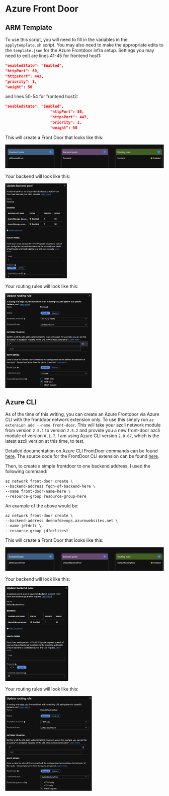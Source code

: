 # Azure Front Door

## ARM Template

To use this script, you will need to fill in the variables in the `applytemplate.sh` script. You may also need to make the appropriate edits to the `template.json` for the Azure Frontdoor infra setup. Settings you may need to edit are lines 41-45 for frontend host1:

```json
"enabledState": "Enabled",
"httpPort": 80,
"httpsPort": 443,
"priority": 1,
"weight": 50
```
and lines 50-54 for frontend host2:

```json
"enabledState": "Enabled",
                    "httpPort": 80,
                    "httpsPort": 443,
                    "priority": 1,
                    "weight": 50
```

This will create a Front Door that looks like this:

<img src="images/template/designer.png">
<!-- ![Front_Door Designer](images/template/designer.png) -->

Your backend will look like this:

<img src="images/template/backend.png" height="300">
<!-- ![backend](images/template/backend.png) -->

Your routing rules will look like this:

<img src="images/template/routingrules.png" height="300">
<!-- ![routing-rules](images/template/routingrules.png) -->

## Azure CLI

As of the time of this writing, you can create an Azure Frontdoor via Azure CLI with the frontdoor network extension only. To use this simply run `az extension add --name front-door`. This will take your azcli network module from version `2.5.1` to version `2.5.2` and provide you a new front-door azcli module of version `0.1.7`. I am using Azure CLI version `2.0.67`, which is the latest azcli version at this time, to test.

Detailed documentation on Azure CLI FrontDoor commands can be found [here](https://docs.microsoft.com/en-us/cli/azure/ext/front-door/network/front-door?view=azure-cli-latest). The source code for the FrontDoor CLI extension can be found [here](https://github.com/Azure/azure-cli-extensions/tree/master/src/front-door).

Then, to create a simple frontdoor to one backend address, I used the following command:

```
az network front-door create \
--backend-address fqdn-of-backend-here \
--name front-door-name-here \
--resource-group resource-group-here
```

An example of the above would be:
```
az network front-door create \
--backend-address deenofdevops.azurewebsites.net \
--name jdfdcli \
--resource-group jdfdclitest
```

This will create a Front Door that looks like this:

![Front_Door Designer](images/cli/designer.png)

Your backend will look like this:

<img src="images/cli/backend.png" height="300">
<!-- ![backend](images/cli/backend.png) -->

Your routing rules will look like this:

<img src="images/cli/routingrules.png" height="300">
<!-- ![routing-rules](images/cli/routingrules.png) -->